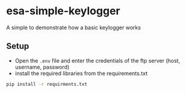 # esa-simple-keylogger
A simple to demonstrate how a basic keylogger works

## Setup

- Open the `.env` file and enter the credentials of the
ftp server (host, username, password)
- install the required libraries from the requirements.txt

```bash
pip install -r requirments.txt
```
